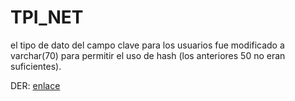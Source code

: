 # TPI_NET

el tipo de dato del campo clave para los usuarios fue modificado a varchar(70) para permitir el uso de hash (los anteriores 50 no eran suficientes).

DER: [enlace](https://drive.google.com/file/d/1JG2w2Kwl7ZbfJIzI8IoloU8ToEIiATxJ/view?usp=drive_link)

